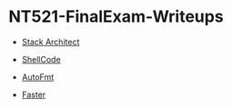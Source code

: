 # NT521-FinalExam-Writeups

- [Stack Architect](StackArchitect)

- [ShellCode](ShellCode)

- [AutoFmt](AutoFmt)

- [Faster](Faster)